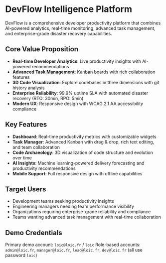 # DevFlow Intelligence Platform

DevFlow is a comprehensive developer productivity platform that combines AI-powered analytics, real-time monitoring, advanced task management, and enterprise-grade disaster recovery capabilities.

## Core Value Proposition

- **Real-time Developer Analytics**: Live productivity insights with AI-powered recommendations
- **Advanced Task Management**: Kanban boards with rich collaboration features
- **3D Code Visualization**: Explore codebases in three dimensions with git history analysis
- **Enterprise Reliability**: 99.9% uptime SLA with automated disaster recovery (RTO: 30min, RPO: 5min)
- **Modern UX**: Responsive design with WCAG 2.1 AA accessibility compliance

## Key Features

- **Dashboard**: Real-time productivity metrics with customizable widgets
- **Task Manager**: Advanced Kanban with drag & drop, rich text editing, and team collaboration
- **Code Archaeology**: 3D visualization of code structure and evolution over time
- **AI Insights**: Machine learning-powered delivery forecasting and productivity recommendations
- **Mobile Support**: Full responsive design with offline capabilities

## Target Users

- Development teams seeking productivity insights
- Engineering managers needing team performance visibility
- Organizations requiring enterprise-grade reliability and compliance
- Teams wanting advanced task management with real-time collaboration

## Demo Credentials

Primary demo account: `loic@loic.fr` / `loic`
Role-based accounts: `admin@loic.fr`, `manager@loic.fr`, `lead@loic.fr`, `dev@loic.fr` (all use password `loic`)
